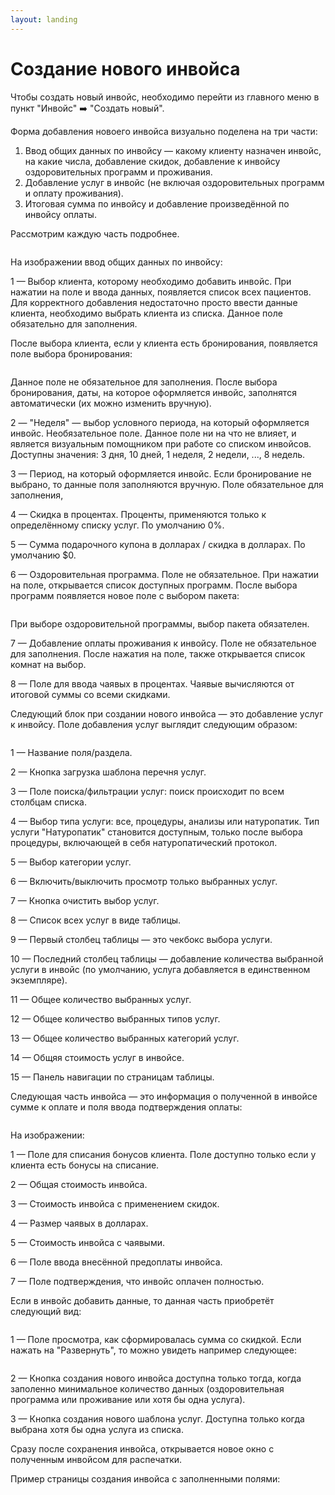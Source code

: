 ```yaml
---
layout: landing
---
```


# Создание нового инвойса

Чтобы создать новый инвойс, необходимо перейти из главного меню в пункт "Инвойс" ➡️ "Создать новый".

Форма добавления новоего инвойса визуально поделена на три части:

1. Ввод общих данных по инвойсу — какому клиенту назначен инвойс, на какие числа, добавление скидок, добавление к инвойсу оздоровительных программ и проживания.
2. Добавление услуг в инвойс (не включая оздоровительных программ и оплату проживания).&#x20;
3. Итоговая сумма по инвойсу и добавление произведённой по инвойсу оплаты.

Рассмотрим каждую часть подробнее.

<figure><img src="../../../.gitbook/assets/Screenshot 2023-07-02 at 20.41.49 (1).png" alt=""><figcaption></figcaption></figure>

На изображении ввод общих данных по инвойсу:

1 — Выбор клиента, которому необходимо добавить инвойс. При нажатии на поле и ввода данных, появляется список всех пациентов. Для корректного добавления недостаточно просто ввести данные клиента, необходимо выбрать клиента из списка. Данное поле обязательно для заполнения.

После выбора клиента, если у клиента есть бронирования, появляется поле выбора бронирования:

<figure><img src="../../../.gitbook/assets/image (8).png" alt=""><figcaption></figcaption></figure>

Данное полe не обязательное для заполнения. После выбора бронирования, даты, на которое оформляется инвойс, заполнятся автоматически (их можно изменить вручную).

2 — "Неделя" — выбор условного периода, на который оформляется инвойс. Необязательное поле. Данное поле ни на что не влияет, и является визуальным помощником при работе со списком инвойсов. Доступны значения: 3 дня, 10 дней, 1 неделя, 2 недели, ...,  8 недель.

3 — Период, на который оформляется инвойс. Если бронирование не выбрано, то данные поля заполняются вручную. Поле обязательное для заполнения,

4 — Скидка в процентах. Проценты, применяются только к определённому списку услуг. По умолчанию 0%.

5 — Сумма подарочного купона в долларах / скидка в долларах. По умолчанию $0.

6 — Оздоровительная программа. Поле не обязательное. При нажатии на поле, открывается список доступных программ. После выбора программ появляется новое поле с выбором пакета:

<figure><img src="../../../.gitbook/assets/image (5) (1) (1).png" alt=""><figcaption></figcaption></figure>

При выборе оздоровительной программы, выбор пакета обязателен.

7 — Добавление оплаты проживания к инвойсу. Поле не обязательное для заполнения. После нажатия на поле, также открывается список комнат на выбор.

8 — Поле для ввода чаявых в процентах. Чаявые вычисляются от итоговой суммы со всеми скидками.

Следующий блок при создании нового инвойса — это добавление услуг к инвойсу. Поле добавления услуг выглядит следующим образом:

<figure><img src="../../../.gitbook/assets/Screenshot 2023-05-27 at 14.25.54 (1).png" alt=""><figcaption></figcaption></figure>

1 — Название поля/раздела.

2 — Кнопка загрузка шаблона перечня услуг.&#x20;

3 — Поле поиска/фильтрации услуг: поиск происходит по всем столбцам списка.

4 — Выбор типа услуги: все, процедуры, анализы или натуропатик. Тип услуги "Натуропатик" становится доступным, только после выбора процедуры, включающей в себя натуропатический протокол.

5 — Выбор категории услуг.

6 — Включить/выключить просмотр только выбранных услуг.

7 — Кнопка очистить выбор услуг.

8 — Список всех услуг в виде таблицы.

9 — Первый столбец таблицы — это чекбокс выбора услуги.

10 — Последний столбец таблицы — добавление количества выбранной услуги в инвойс (по умолчанию, услуга добавляется в единственном экземпляре).

11 — Общее количество выбранных услуг.

12 — Общее количество выбранных типов услуг.

13 — Общее количество выбранных категорий услуг.

14 — Общяя стоимость услуг в инвойсе.

15 — Панель навигации по страницам таблицы.

Следующая часть инвойса — это информация о полученной в инвойсе сумме к оплате и поля ввода подтверждения оплаты:

<figure><img src="../../../.gitbook/assets/Screenshot 2023-07-02 at 20.48.33.png" alt=""><figcaption></figcaption></figure>

На изображении:

1 — Поле для списания бонусов клиента. Поле доступно только если у клиента есть бонусы на списание.

2 — Общая стоимость инвойса.

3 — Стоимость инвойса с применением скидок.

4 — Размер чаявых в долларах.

5 — Стоимость инвойса с чаявыми.

6 — Поле ввода внесённой предоплаты инвойса.

7 — Поле подтверждения, что инвойс оплачен полностью.

Если в инвойс добавить данные, то данная часть приобретёт следующий вид:

<figure><img src="../../../.gitbook/assets/Screenshot 2023-07-02 at 20.57.29 (2).png" alt=""><figcaption></figcaption></figure>

1 — Поле просмотра, как сформировалась сумма со скидкой. Если нажать на "Развернуть", то можно увидеть например следующее:

<figure><img src="../../../.gitbook/assets/image (4).png" alt=""><figcaption></figcaption></figure>

2 — Кнопка создания нового инвойса доступна только тогда, когда заполенно минимальное количество данных (оздоровительная программа или проживание или хотя бы одна услуга).

3 — Кнопка создания нового шаблона услуг. Доступна только когда выбрана хотя бы одна услуга из списка.

Сразу после сохранения инвойса, открывается новое окно с полученным инвойсом для распечатки.

Пример страницы создания инвойса с заполненными полями:

<figure><img src="../../../.gitbook/assets/sybillehealth.com_dashboard_invoice_create.png" alt=""><figcaption></figcaption></figure>

